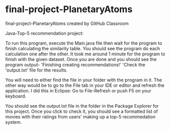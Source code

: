 # final-project-PlanetaryAtoms
final-project-PlanetaryAtoms created by GitHub Classroom

Java-Top-5 recommendation project:

To run this program, execute the Main.java file then wait for the program to finish calculating the similarity table.
You should see the program do each calculation one after the other. It took me around 1 minute for the program to finish 
with the given dataset. Once you are done and you should see the program output- 'Finishing creating recommendations!' 
'Check the 'output.txt' file for the results. 

You will need to either find the file in your folder with the program in it. The other way would be to go to the File tab in your 
IDE or editor and refresh the application. I did this in Eclipse: Go to File-Refresh or push F5 on your keyboard. 

You should see the output.txt file in the folder in the Package Explorer for this project. Once you click to check it, you should 
see a formatted list of movies with their ratings from users' making up a top-5 recommedation system. 

